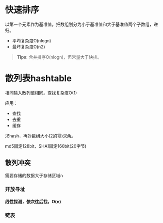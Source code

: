 # 快速排序

以第一个元素作为基准值，把数组划分为小于基准值和大于基准值两个子数组，递归。  
- 平均复杂度O(nlogn)
- 最坏复杂度O(n2)

> **Tips:** 合并排序O(nlogn)，但常量大于快排。

# 散列表hashtable

相同输入散列值相同。查找复杂度O(1)

应用：  
- 查找
- 去重
- 缓存

求hash，再对数组大小(2的幂)求余。

md5固定128bit，SHA1固定160bit(20字节)

## 散列冲突

需要存储的数据大于存储区域n

### 开放寻址

#### 线性探测，依次往后找，O(n)

### 链表
